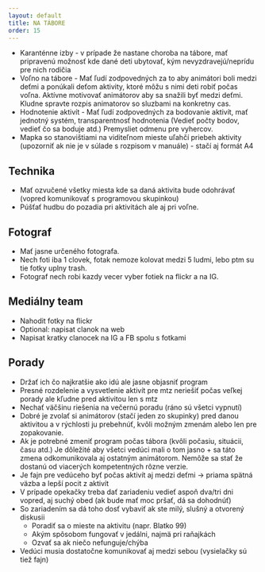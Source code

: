```yaml
---
layout: default
title: NA TÁBORE
order: 15
---
```


- Karanténne izby - v prípade že nastane choroba na tábore, mať pripravenú možnosť kde dané deti ubytovať, kým nevyzdravejú/neprídu pre nich rodičia
- Voľno na tábore - Mať ľudí zodpovedných za to aby animátori boli medzi deťmi a ponúkali deťom aktivity, ktoré môžu s nimi deti robiť počas voľna. Aktívne motivovať animátorov aby sa snažili byť medzi deťmi. Kludne spravte rozpis animatorov so sluzbami na konkretny cas.
- Hodnotenie aktivít - Mať ľudí zodpovedných za bodovanie aktivít, mať jednotný systém, transparentnosť hodnotenia (Vedieť počty bodov, vedieť čo sa boduje atd.) Premysliet odmenu pre vyhercov.
- Mapka so stanovištiami na viditeľnom mieste uľahčí priebeh aktivity  (upozorniť ak nie je v súlade s rozpisom v manuále) - stačí aj formát A4

## Technika
  
- Mať ozvučené všetky miesta kde sa daná aktivita bude odohrávať (vopred komunikovať s programovou skupinkou)
- Púšťať hudbu do pozadia pri aktivitách ale aj pri voľne.

## Fotograf

- Mať jasne určeného fotografa.
- Nech foti iba 1 clovek, fotak nemoze kolovat medzi 5 ludmi, lebo ptm su tie fotky uplny trash.
- Fotograf nech robi kazdy vecer vyber fotiek na flickr a na IG.

## Mediálny team
  
- Nahodit fotky na flickr
- Optional: napisat clanok na web
- Napisat kratky clanocek na IG a FB spolu s fotkami

## Porady
  
- Držať ich čo najkratšie ako idú ale jasne objasniť program
- Presné rozdelenie a vysvetlenie aktivít pre mtz neriešiť počas veľkej porady ale kľudne pred aktivitou len s mtz
- Nechať väčšinu riešenia na večernú poradu (ráno sú všetci vypnutí)
- Dobré je zvolať si animátorov (stačí jeden zo skupinky) pred danou aktivitou a v rýchlosti ju prebehnúť, kvôli možným zmenám alebo len pre zopakovanie.
- Ak je potrebné zmeniť program počas tábora (kvôli počasiu, situácii, času atd.) Je dôležité aby všetci vedúci mali o tom jasno + sa táto zmena odkomunikovala aj ostatným animátorom. Nemôže sa stať že dostanú od viacerých kompetentných rôzne verzie.
- Je fajn pre vedúceho byť počas aktivít aj medzi deťmi -> priama spätná väzba a lepší pocit z aktivít
- V prípade opekačky treba dať zariadeniu vedieť aspoň dva/tri dni vopred, aj suchý obed (ak bude mať moc pršať, dá sa dohodnúť)
- So zariadením sa dá toho dosť vybaviť ak ste milý, slušný a otvorený diskusii
  - Poradiť sa o mieste na aktivitu (napr. Blatko 99)
  - Akým spôsobom fungovať v jedálni, najmä pri raňajkách
  - Ozvať sa ak niečo nefunguje/chýba
- Vedúci musia dostatočne komunikovať aj medzi sebou (vysielačky sú tiež fajn)
